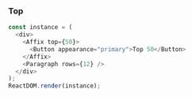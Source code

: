 ### Top

<!--start-code-->

```js
const instance = (
  <div>
    <Affix top={50}>
      <Button appearance="primary">Top 50</Button>
    </Affix>
    <Paragraph rows={12} />
  </div>
);
ReactDOM.render(instance);
```

<!--end-code-->
